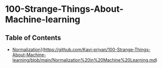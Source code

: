 # 100-Strange-Things-About-Machine-learning


## Table of Contents
* [Normalization](https://github.com/Kavi-priyan/100-Strange-Things-About-Machine-learning/blob/main/Normalization%20in%20Machine%20Learning.md)](https://github.com/Kavi-priyan/100-Strange-Things-About-Machine-learning/blob/main/Normalization%20in%20Machine%20Learning.md)

